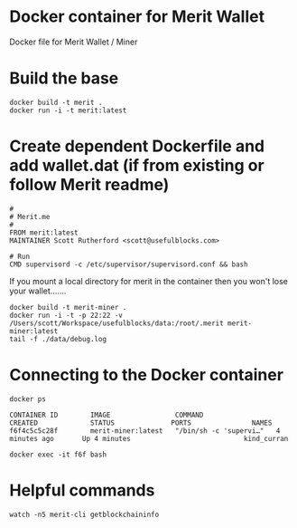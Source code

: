 # Docker container for Merit Wallet
Docker file for Merit Wallet / Miner

# Build the base
```
docker build -t merit .
docker run -i -t merit:latest
```

# Create dependent Dockerfile and add wallet.dat (if from existing or follow Merit readme)
```
#
# Merit.me
#
FROM merit:latest
MAINTAINER Scott Rutherford <scott@usefulblocks.com>

# Run
CMD supervisord -c /etc/supervisor/supervisord.conf && bash
```

If you mount a local directory for merit in the container then you won't lose your wallet.......
```
docker build -t merit-miner .
docker run -i -t -p 22:22 -v /Users/scott/Workspace/usefulblocks/data:/root/.merit merit-miner:latest
tail -f ./data/debug.log
```

# Connecting to the Docker container
```
docker ps
```

```
CONTAINER ID        IMAGE                COMMAND                  CREATED             STATUS              PORTS               NAMES
f6f4c5c5c28f        merit-miner:latest   "/bin/sh -c 'supervi…"   4 minutes ago       Up 4 minutes                            kind_curran
```

```
docker exec -it f6f bash
```

# Helpful commands
```
watch -n5 merit-cli getblockchaininfo
```
